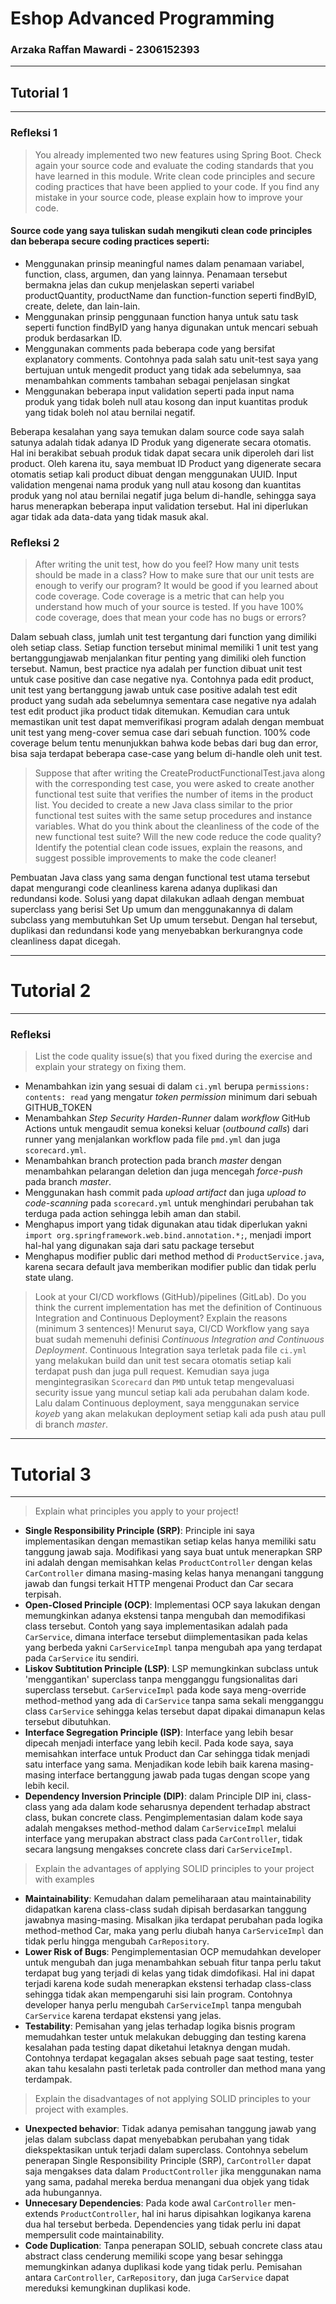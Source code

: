 # Eshop Advanced Programming
### Arzaka Raffan Mawardi - 2306152393
---
## Tutorial 1
---
### Refleksi 1
> You already implemented two new features using Spring Boot. Check again your source code and evaluate the coding standards that you have learned in this module. Write clean code principles and secure coding practices that have been applied to your code. If you find any mistake in your source code, please explain how to improve your code.

#### Source code yang saya tuliskan sudah mengikuti clean code principles dan beberapa secure coding practices seperti:
- Menggunakan prinsip meaningful names dalam penamaan variabel, function, class, argumen, dan yang lainnya. Penamaan tersebut bermakna jelas dan cukup menjelaskan seperti variabel productQuantity, productName dan function-function seperti findByID, create, delete, dan lain-lain.
- Menggunakan prinsip penggunaan function hanya untuk satu task seperti function findByID yang hanya digunakan untuk mencari sebuah produk berdasarkan ID.
- Menggunakan comments pada beberapa code yang bersifat explanatory comments. Contohnya pada salah satu unit-test saya yang bertujuan untuk mengedit product yang tidak ada sebelumnya, saa menambahkan comments tambahan sebagai penjelasan singkat
- Menggunakan beberapa input validation seperti pada input nama produk yang tidak boleh null atau kosong dan input kuantitas produk yang tidak boleh nol atau bernilai negatif.

Beberapa kesalahan yang saya temukan dalam source code saya salah satunya adalah tidak adanya ID Produk yang digenerate secara otomatis. Hal ini berakibat sebuah produk tidak dapat secara unik diperoleh dari list product. Oleh karena itu, saya membuat ID Product yang digenerate secara otomatis setiap kali product dibuat dengan menggunakan UUID. Input validation mengenai nama produk yang null atau kosong dan kuantitas produk yang nol atau bernilai negatif juga belum di-handle, sehingga saya harus menerapkan beberapa input validation tersebut. Hal ini diperlukan agar tidak ada data-data yang tidak masuk akal.

### Refleksi 2
> After writing the unit test, how do you feel? How many unit tests should be made in a class? How to make sure that our unit tests are enough to verify our program? It would be good if you learned about code coverage. Code coverage is a metric that can help you understand how much of your source is tested. If you have 100% code coverage, does that mean your code has no bugs or errors? 

Dalam sebuah class, jumlah unit test tergantung dari function yang dimiliki oleh setiap class. Setiap function tersebut minimal memiliki 1 unit test yang bertanggungjawab menjalankan fitur penting yang dimiliki oleh function tersebut. Namun, best practice nya adalah per function dibuat unit test untuk case positive dan case negative nya. Contohnya pada edit product, unit test yang bertanggung jawab untuk case positive adalah test edit product yang sudah ada sebelumnya sementara case negative nya adalah test edit product jika product tidak ditemukan. Kemudian cara untuk memastikan unit test dapat memverifikasi program adalah dengan membuat unit test yang meng-cover semua case dari sebuah function. 100% code coverage belum tentu menunjukkan bahwa kode bebas dari bug dan error, bisa saja terdapat beberapa case-case yang belum di-handle oleh unit test.

> Suppose that after writing the CreateProductFunctionalTest.java along with the corresponding test case, you were asked to create another functional test suite that verifies the number of items in the product list. You decided to create a new Java class similar to the prior functional test suites with the same setup procedures and instance variables. What do you think about the cleanliness of the code of the new functional test suite? Will the new code reduce the code quality? Identify the potential clean code issues, explain the reasons, and suggest possible improvements to make the code cleaner!

Pembuatan Java class yang sama dengan functional test utama tersebut dapat mengurangi code cleanliness karena adanya duplikasi dan redundansi kode. Solusi yang dapat dilakukan adlaah dengan membuat superclass yang berisi Set Up umum dan menggunakannya di dalam subclass yang membutuhkan Set Up umum tersebut. Dengan hal tersebut, duplikasi dan redundansi kode yang menyebabkan berkurangnya code cleanliness dapat dicegah.

---
# Tutorial 2
---
### Refleksi
> List the code quality issue(s) that you fixed during the exercise and explain your strategy on fixing them.
- Menambahkan izin yang sesuai di dalam `ci.yml` berupa `permissions: contents: read` yang mengatur _token permission_ minimum dari sebuah GITHUB_TOKEN
- Menambahkan _Step Security Harden-Runner_ dalam _workflow_ GitHub Actions untuk mengaudit semua koneksi keluar (_outbound calls_) dari runner yang menjalankan workflow pada file `pmd.yml` dan juga `scorecard.yml`.
- Menambahkan branch protection pada branch _master_ dengan menambahkan pelarangan deletion dan juga mencegah _force-push_ pada branch _master_.
- Menggunakan hash commit pada _upload artifact_ dan juga _upload to code-scanning_ pada `scorecard.yml` untuk menghindari perubahan tak terduga pada action sehingga lebih aman dan stabil.
- Menghapus import yang tidak digunakan atau tidak diperlukan yakni `import org.springframework.web.bind.annotation.*;`, menjadi import hal-hal yang digunakan saja dari satu package tersebut
- Menghapus modifier public dari method method di `ProductService.java`, karena secara default java memberikan modifier public dan tidak perlu state ulang.

> Look at your CI/CD workflows (GitHub)/pipelines (GitLab). Do you think the current implementation has met the definition of Continuous Integration and Continuous Deployment? Explain the reasons (minimum 3 sentences)!
Menurut saya, CI/CD Workflow yang saya buat sudah memenuhi definisi _Continuous Integration and Continuous Deployment_. Continuous Integration saya terletak pada file `ci.yml` yang melakukan build dan unit test secara otomatis setiap kali terdapat push dan juga pull request. Kemudian saya juga mengintegrasikan `Scorecard` dan `PMD` untuk tetap mengevaluasi security issue yang muncul setiap kali ada perubahan dalam kode. Lalu dalam Continuous deployment, saya menggunakan service _koyeb_ yang akan melakukan deployment setiap kali ada push atau pull di branch _master_.

---
# Tutorial 3
---
> Explain what principles you apply to your project!
- **Single Responsibility Principle (SRP)**: Principle ini saya implementasikan dengan memastikan setiap kelas hanya memiliki satu tanggung jawab saja. Modifikasi yang saya buat untuk menerapkan SRP ini adalah dengan memisahkan kelas `ProductController` dengan kelas `CarController` dimana masing-masing kelas hanya menangani tanggung jawab dan fungsi terkait HTTP mengenai Product dan Car secara terpisah.
- **Open-Closed Principle (OCP)**: Implementasi OCP saya lakukan dengan memungkinkan adanya ekstensi tanpa mengubah dan memodifikasi class tersebut. Contoh yang saya implementasikan adalah pada `CarService`, dimana interface tersebut diimplementasikan pada kelas yang berbeda yakni `CarServiceImpl` tanpa mengubah apa yang terdapat pada `CarService` itu sendiri.
- **Liskov Subtitution Principle (LSP)**: LSP memungkinkan subclass untuk 'menggantikan' superclass tanpa mengganggu fungsionalitas dari superclass tersebut. `CarServiceImpl` pada kode saya meng-override method-method yang ada di `CarService` tanpa sama sekali mengganggu class `CarService` sehingga kelas tersebut dapat dipakai dimanapun kelas tersebut dibutuhkan.
- **Interface Segregation Principle (ISP)**: Interface yang lebih besar dipecah menjadi interface yang lebih kecil. Pada kode saya, saya memisahkan interface untuk Product dan Car sehingga tidak menjadi satu interface yang sama. Menjadikan kode lebih baik karena masing-masing interface bertanggung jawab pada tugas dengan scope yang lebih kecil.
- **Dependency Inversion Principle (DIP)**: dalam Principle DIP ini, class-class yang ada dalam kode seharusnya dependent terhadap abstract class, bukan concrete class. Pengimplementasian dalam kode saya adalah mengakses method-method dalam `CarServiceImpl` melalui interface yang merupakan abstract class pada `CarController`, tidak secara langsung mengakses concrete class dari `CarServiceImpl`.

> Explain the advantages of applying SOLID principles to your project with examples
- **Maintainability**: Kemudahan dalam pemeliharaan atau maintainability didapatkan karena class-class sudah dipisah berdasarkan tanggung jawabnya masing-masing. Misalkan jika terdapat perubahan pada logika method-method Car, maka yang perlu diubah hanya `CarServiceImpl` dan tidak perlu hingga mengubah `CarRepository`.
- **Lower Risk of Bugs**: Pengimplementasian OCP memudahkan developer untuk mengubah dan juga menambahkan sebuah fitur tanpa perlu takut terdapat bug yang terjadi di kelas yang tidak dimdofikasi. Hal ini dapat terjadi karena kode sudah menerapkan ekstensi terhadap class-class sehingga tidak akan mempengaruhi sisi lain program. Contohnya developer hanya perlu mengubah `CarServiceImpl` tanpa mengubah `CarService` karena terdapat ekstensi yang jelas.
- **Testability**: Pemisahan yang jelas terhadap logika bisnis program memudahkan tester untuk melakukan debugging dan testing karena kesalahan pada testing dapat diketahui letaknya dengan mudah. Contohnya terdapat kegagalan akses sebuah page saat testing, tester akan tahu kesalahn pasti terletak pada controller dan method mana yang terdampak.

> Explain the disadvantages of not applying SOLID principles to your project with examples.
- **Unexpected behavior**: Tidak adanya pemisahan tanggung jawab yang jelas dalam subclass dapat menyebabkan perubahan yang tidak diekspektasikan untuk terjadi dalam superclass. Contohnya sebelum penerapan Single Responsibility Principle (SRP), `CarController` dapat saja mengakses data dalam `ProductController` jika menggunakan nama yang sama, padahal mereka berdua menangani dua objek yang tidak ada hubungannya.
- **Unnecesary Dependencies**: Pada kode awal `CarController` men-extends `ProductController`, hal ini harus dipisahkan logikanya karena dua hal tersebut berbeda. Dependencies yang tidak perlu ini dapat mempersulit code maintainability.
- **Code Duplication**: Tanpa penerapan SOLID, sebuah concrete class atau abstract class cenderung memiliki scope yang besar sehingga memungkinkan adanya duplikasi kode yang tidak perlu. Pemisahan antara `CarController`, `CarRepository`, dan juga `CarService` dapat mereduksi kemungkinan duplikasi kode.

